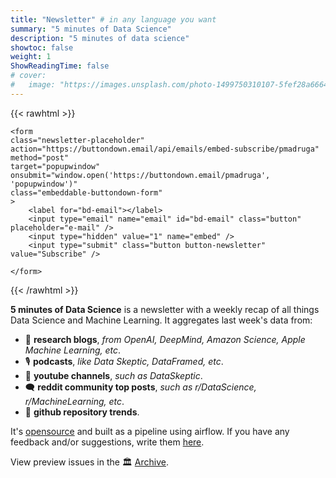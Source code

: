 ```yaml
---
title: "Newsletter" # in any language you want
summary: "5 minutes of Data Science"
description: "5 minutes of data science"
showtoc: false
weight: 1
ShowReadingTime: false
# cover:
#   image: "https://images.unsplash.com/photo-1499750310107-5fef28a66643?ixid=MnwxMjA3fDB8MHxwaG90by1wYWdlfHx8fGVufDB8fHx8&ixlib=rb-1.2.1&auto=format&fit=crop&w=1500&q=80"
---
```


{{< rawhtml >}}

<div class="newsletter-form-wrapper">

    <form
    class="newsletter-placeholder"
    action="https://buttondown.email/api/emails/embed-subscribe/pmadruga"
    method="post"
    target="popupwindow"
    onsubmit="window.open('https://buttondown.email/pmadruga', 'popupwindow')"
    class="embeddable-buttondown-form"
    >
        <label for="bd-email"></label>
        <input type="email" name="email" id="bd-email" class="button" placeholder="e-mail" />
        <input type="hidden" value="1" name="embed" />
        <input type="submit" class="button button-newsletter" value="Subscribe" />

    </form>

</div>
{{< /rawhtml >}}

**5 minutes of Data Science** is a newsletter with a weekly recap of all things Data Science and Machine Learning. It aggregates last week's data from:

- 🧠 **research blogs**, _from OpenAI, DeepMind, Amazon Science, Apple Machine Learning, etc_. 
- 🎙️ **podcasts**, *like Data Skeptic, DataFramed, etc*.
- 🎥 **youtube channels**, *such as DataSkeptic*. 
- 🗨️ **reddit community top posts**, *such as r/DataScience, r/MachineLearning, etc*.
- 💟 **github repository trends**.

It's [opensource](https://github.com/pmadruga/etl-newsletter) and built as a pipeline using airflow. 
If you have any feedback and/or suggestions, write them [here](https://github.com/pmadruga/ETL-newsletter/issues).

View preview issues in the 🏛 [Archive](https://buttondown.email/pmadruga/archive/).
